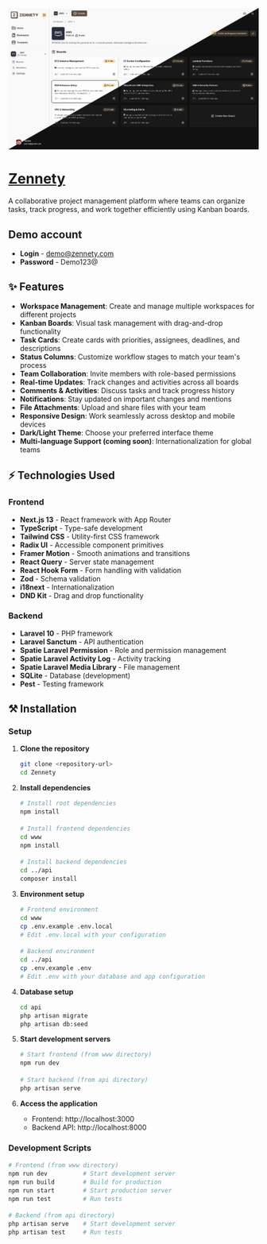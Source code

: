 ![Zennety Light](./art/app-preview.png)

# [Zennety](https://zennety.vercel.app)

A collaborative project management platform where teams can organize tasks, track progress, and work together efficiently using Kanban boards.

## Demo account

- **Login** - demo@zennety.com
- **Password** - Demo123@

## ✨ Features

- **Workspace Management**: Create and manage multiple workspaces for different projects
- **Kanban Boards**: Visual task management with drag-and-drop functionality
- **Task Cards**: Create cards with priorities, assignees, deadlines, and descriptions
- **Status Columns**: Customize workflow stages to match your team's process
- **Team Collaboration**: Invite members with role-based permissions
- **Real-time Updates**: Track changes and activities across all boards
- **Comments & Activities**: Discuss tasks and track progress history
- **Notifications**: Stay updated on important changes and mentions
- **File Attachments**: Upload and share files with your team
- **Responsive Design**: Work seamlessly across desktop and mobile devices
- **Dark/Light Theme**: Choose your preferred interface theme
- **Multi-language Support (coming soon)**: Internationalization for global teams

## ⚡ Technologies Used

### Frontend

- **Next.js 13** - React framework with App Router
- **TypeScript** - Type-safe development
- **Tailwind CSS** - Utility-first CSS framework
- **Radix UI** - Accessible component primitives
- **Framer Motion** - Smooth animations and transitions
- **React Query** - Server state management
- **React Hook Form** - Form handling with validation
- **Zod** - Schema validation
- **i18next** - Internationalization
- **DND Kit** - Drag and drop functionality

### Backend

- **Laravel 10** - PHP framework
- **Laravel Sanctum** - API authentication
- **Spatie Laravel Permission** - Role and permission management
- **Spatie Laravel Activity Log** - Activity tracking
- **Spatie Laravel Media Library** - File management
- **SQLite** - Database (development)
- **Pest** - Testing framework

## ⚒️ Installation

### Setup

1. **Clone the repository**

   ```bash
   git clone <repository-url>
   cd Zennety
   ```

2. **Install dependencies**

   ```bash
   # Install root dependencies
   npm install

   # Install frontend dependencies
   cd www
   npm install

   # Install backend dependencies
   cd ../api
   composer install
   ```

3. **Environment setup**

   ```bash
   # Frontend environment
   cd www
   cp .env.example .env.local
   # Edit .env.local with your configuration

   # Backend environment
   cd ../api
   cp .env.example .env
   # Edit .env with your database and app configuration
   ```

4. **Database setup**

   ```bash
   cd api
   php artisan migrate
   php artisan db:seed
   ```

5. **Start development servers**

   ```bash
   # Start frontend (from www directory)
   npm run dev

   # Start backend (from api directory)
   php artisan serve
   ```

6. **Access the application**
   - Frontend: http://localhost:3000
   - Backend API: http://localhost:8000

### Development Scripts

```bash
# Frontend (from www directory)
npm run dev          # Start development server
npm run build        # Build for production
npm run start        # Start production server
npm run test         # Run tests

# Backend (from api directory)
php artisan serve    # Start development server
php artisan test     # Run tests
```
